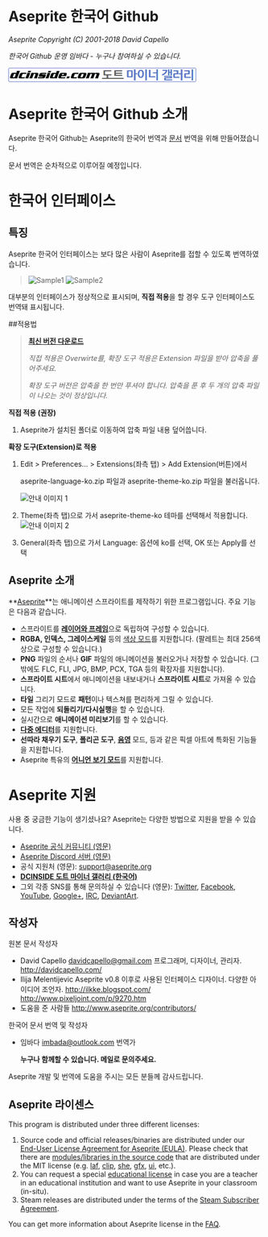 # Aseprite 한국어 Github

*Aseprite Copyright (C) 2001-2018 David Capello*

*한국어 Github 운영 임바다 - 누구나 참여하실 수 있습니다.*

[![도트 마이너 갤러리](gitsource/dotgall.png)](http://gall.dcinside.com/m/pixelart)

# Aseprite 한국어 Github 소개

Aseprite 한국어 Github는 Aseprite의 한국어 번역과 [문서](https://www.aseprite.org/docs/) 번역을 위해 만들어졌습니다.

문서 번역은 순차적으로 이루어질 예정입니다.

# 한국어 인터페이스

## 특징

Aseprite 한국어 인터페이스는 보다 많은 사람이 Aseprite를 접할 수 있도록 번역하였습니다.

> ![Sample1](https://raw.githubusercontent.com/ImBada/Aseprite-Korean/master/gitsource/beta1/beta1.png) ![Sample2](https://raw.githubusercontent.com/ImBada/Aseprite-Korean/master/gitsource/beta1/beta2.png)

대부분의 인터페이스가 정상적으로 표시되며, **직접 적용**을 할 경우 도구 인터페이스도 번역돼 표시됩니다.

##적용법

>[**최신 버전 다운로드**](https://github.com/ImBada/Aseprite-Korean/releases)
>
>*직접 적용은 Overwirte를, 확장 도구 적용은 Extension 파일을 받아 압축을 풀어주세요.*
>
>*확장 도구 버전은 압축을 한 번만 푸셔야 합니다. 압축을 푼 후 두 개의 압축 파일이 나오는 것이 정상입니다.*

**직접 적용 (권장)**

1. Aseprite가 설치된 폴더로 이동하여 압축 파일 내용 덮어씁니다.


**확장 도구(Extension)로 적용**

1. Edit > Preferences... > Extensions(좌측 탭) > Add Extension(버튼)에서

   aseprite-language-ko.zip 파일과 aseprite-theme-ko.zip 파일을 불러옵니다.

   ![안내 이미지 1](https://raw.githubusercontent.com/ImBada/Aseprite-Korean/master/gitsource/beta1/beta3.png)


1. Theme(좌측 탭)으로 가서 aseprite-theme-ko 테마를 선택해서 적용합니다.
	![안내 이미지 2](https://raw.githubusercontent.com/ImBada/Aseprite-Korean/master/gitsource/beta1/beta4.png)
2. General(좌측 탭)으로 가서 Language: 옵션에 ko를 선택, OK 또는 Apply를 선택


## Aseprite 소개
**[Aseprite](https://www.aseprite.org/)**는 애니메이션 스프라이트를 제작하기 위한 프로그램입니다. 주요 기능은 다음과 같습니다.
* 스프라이트를 [**레이어와 프레임**](http://www.aseprite.org/docs/timeline/)으로 독립하여 구성할 수 있습니다.
* **RGBA, 인덱스, 그레이스케일** 등의 [색상 모드](http://www.aseprite.org/docs/color/)를 지원합니다. (팔레트는 최대 256색상으로 구성할 수 있습니다.)
* **PNG** 파일의 순서나 **GIF** 파일의 애니메이션을 불러오거나 저장할 수 있습니다. (그밖에도
  FLC, FLI, JPG, BMP, PCX, TGA 등의 확장자를 지원합니다).
* **스프라이트 시트**에서 애니메이션을 내보내거나 **스프라이트 시트**로 가져올 수 있습니다.
* **타일** 그리기 모드로 **패턴**이나 텍스쳐를 편리하게 그릴 수 있습니다.
* 모든 작업에 **되돌리기/다시실행**을 할 수 있습니다.
* 실시간으로 **애니메이션 미리보기**를 할 수 있습니다.
* [**다중 에디터**](http://www.aseprite.org/docs/workspace/#drag-and-drop-tabs)를 지원합니다.
* **선따라 채우기 도구**, **폴리곤 도구**, [**음영**](http://www.aseprite.org/docs/shading/) 모드, 등과 같은 픽셀 아트에 특화된 기능들을 지원합니다.
* Aseprite 특유의 [**어니언 보기 모드**](https://www.aseprite.org/docs/animation/#onion-skinning)를 지원합니다.

# Aseprite 지원

사용 중 궁금한 기능이 생기셨나요? Aseprite는 다양한 방법으로 지원을 받을 수 있습니다.

* [Aseprite 공식 커뮤니티 (영문)](https://community.aseprite.org/)
* [Aseprite Discord 서버 (영문)](https://discord.gg/Yb2CeX8)
* 공식 지원처 (영문): [support@aseprite.org](mailto:support@aseprite.org)
* [**DCINSIDE 도트 마이너 갤러리 (한국어)**](http://gall.dcinside.com/m/pixelart)
* 그외 각종 SNS를 통해 문의하실 수 있습니다 (영문):
  [Twitter](https://twitter.com/aseprite/),
  [Facebook](https://facebook.com/aseprite/),
  [YouTube](https://www.youtube.com/user/aseprite),
  [Google+](https://plus.google.com/+AsepriteOrg/posts),
  [IRC](http://webchat.freenode.net/?channels=aseprite),
  [DeviantArt](https://aseprite.deviantart.com/).

## 작성자

원본 문서 작성자
* David Capello [davidcapello@gmail.com](mailto:davidcapello@gmail.com) 
  프로그래머, 디자이너, 관리자.
  http://davidcapello.com/
* Ilija Melentijevic
  Aseprite v0.8 이후로 사용된 인터페이스 디자이너. 다양한 아이디어 조언자.
  http://ilkke.blogspot.com/
  http://www.pixeljoint.com/p/9270.htm
* 도움을 준 사람들
  http://www.aseprite.org/contributors/

한국어 문서 번역 및 작성자

* 임바다 [imbada@outlook.com](malito:imbada@outlook.com)
  번역가

  **누구나 함께할 수 있습니다. 메일로 문의주세요.**

Aseprite 개발 및 번역에 도움을 주시는 모든 분들께 감사드립니다.

## Aseprite 라이센스

This program is distributed under three different licenses:

1. Source code and official releases/binaries are distributed under
   our [End-User License Agreement for Aseprite (EULA)](EULA.txt). Please check
   that there are [modules/libraries in the source code](src/README.md) that
   are distributed under the MIT license
   (e.g. [laf](https://github.com/aseprite/laf),
   [clip](https://github.com/aseprite/clip),
   [she](https://github.com/aseprite/aseprite/tree/master/src/she),
   [gfx](src/gfx), [ui](src/ui), etc.).
2. You can request a special
   [educational license](http://www.aseprite.org/faq/#is-there-an-educational-license)
   in case you are a teacher in an educational institution and want to
   use Aseprite in your classroom (in-situ).
3. Steam releases are distributed under the terms of the
   [Steam Subscriber Agreement](http://store.steampowered.com/subscriber_agreement/).

You can get more information about Aseprite license in the
[FAQ](http://www.aseprite.org/faq/#licensing-&-commercial).
